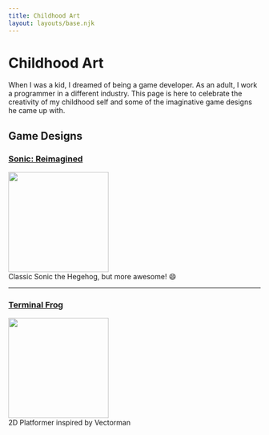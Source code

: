 ```yaml
---
title: Childhood Art
layout: layouts/base.njk
---
```


# Childhood Art

When I was a kid, I dreamed of being a game developer. As an adult, I work a programmer in a different industry. This page is here to celebrate the creativity of my childhood self and some of the imaginative game designs he came up with.

## Game Designs

<a href="/sonic-reimagined/"><h3>Sonic: Reimagined</h3></a>
<a href="/sonic-reimagined/"><img src="/img/art-sonic-happy.jpg" width=200px><br></a>
Classic Sonic the Hegehog, but more awesome! 😄

---

<a href="/terminal-frog/"><h3>Terminal Frog</h3></a>
<a href="/terminal-frog/"><img src="/img/art-terminal-frog-cube.jpg" width=200px><br></a>
2D Platformer inspired by Vectorman
